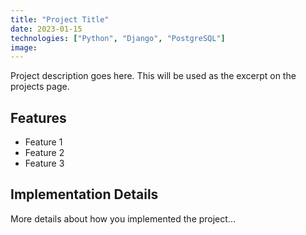 ```yaml
---
title: "Project Title"
date: 2023-01-15
technologies: ["Python", "Django", "PostgreSQL"]
image: 
---
```


Project description goes here. This will be used as the excerpt on the projects page.

## Features

- Feature 1
- Feature 2
- Feature 3

## Implementation Details

More details about how you implemented the project...